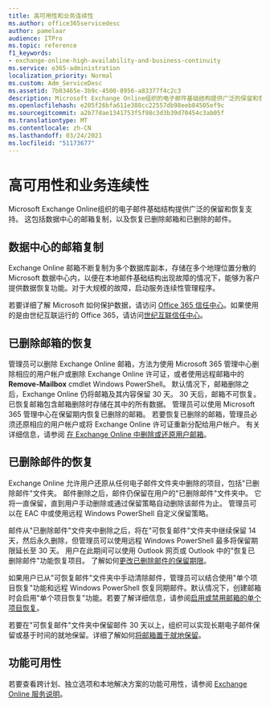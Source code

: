 ```yaml
---
title: 高可用性和业务连续性
ms.author: office365servicedesc
author: pamelaar
audience: ITPro
ms.topic: reference
f1_keywords:
- exchange-online-high-availability-and-business-continuity
ms.service: o365-administration
localization_priority: Normal
ms.custom: Adm_ServiceDesc
ms.assetid: 7b03465e-3b9c-4500-8956-a83377f4c2c3
description: Microsoft Exchange Online组织的电子邮件基础结构提供广泛的保留和恢复支持。 这包括数据中心的邮箱复制，以及恢复已删除邮箱和已删除的邮件。
ms.openlocfilehash: e205f26bfa611e388cc22557db98eeb84505ef9c
ms.sourcegitcommit: a2b77dae1341753f5f98c3d3b39d70454c3ab05f
ms.translationtype: MT
ms.contentlocale: zh-CN
ms.lasthandoff: 03/24/2021
ms.locfileid: "51173677"
---
```

# <a name="high-availability-and-business-continuity"></a>高可用性和业务连续性

Microsoft Exchange Online组织的电子邮件基础结构提供广泛的保留和恢复支持。 这包括数据中心的邮箱复制，以及恢复已删除邮箱和已删除的邮件。
  
## <a name="mailbox-replication-at-data-centers"></a>数据中心的邮箱复制

Exchange Online 邮箱不断复制为多个数据库副本，存储在多个地理位置分散的 Microsoft 数据中心内，以便在本地邮件基础结构出现故障的情况下，能够为客户提供数据恢复功能。对于大规模的故障，启动服务连续性管理程序。
  
若要详细了解 Microsoft 如何保护数据，请访问 [Office 365 信任中心](https://go.microsoft.com/fwlink/p/?LinkId=299135)。如果使用的是由世纪互联运行的 Office 365，请访问[世纪互联信任中心](https://www.21vbluecloud.com/office365/trustcenter/onlineservices.mdl)。
  
## <a name="deleted-mailbox-recovery"></a>已删除邮箱的恢复

管理员可以删除 Exchange Online 邮箱，方法为使用 Microsoft 365 管理中心删除相应的用户帐户或删除 Exchange Online 许可证，或者使用远程邮箱中的 **Remove-Mailbox** cmdlet Windows PowerShell。 默认情况下，邮箱删除之后，Exchange Online 仍将邮箱及其内容保留 30 天。 30 天后，邮箱不可恢复。 已恢复邮箱包含邮箱删除时存储在其中的所有数据。 管理员可以使用 Microsoft 365 管理中心在保留期内恢复已删除的邮箱。 若要恢复已删除的邮箱，管理员必须还原相应的用户帐户或将 Exchange Online 许可证重新分配给用户帐户。 有关详细信息，请参阅 [在 Exchange Online 中删除或还原用户邮箱](/exchange/recipients-in-exchange-online/delete-or-restore-mailboxes)。
  
## <a name="deleted-item-recovery"></a>已删除邮件的恢复

Exchange Online 允许用户还原从任何电子邮件文件夹中删除的项目，包括"已删除邮件"文件夹。 邮件删除之后，邮件仍保留在用户的"已删除邮件"文件夹中。 它将一直保留，直到用户手动删除或通过保留策略自动删除该邮件为止。 管理员可以在 EAC 中或使用远程 Windows PowerShell 自定义保留策略。
  
邮件从"已删除邮件"文件夹中删除之后，将在"可恢复邮件"文件夹中继续保留 14 天，然后永久删除，但管理员可以使用远程 Windows PowerShell 最多将保留期限延长至 30 天。 用户在此期间可以使用 Outlook 网页或 Outlook 中的"恢复已删除邮件"功能恢复项目。 了解如何[更改已删除邮件的保留期限](/exchange/recipients-in-exchange-online/manage-user-mailboxes/change-deleted-item-retention)。
  
如果用户已从"可恢复邮件"文件夹中手动清除邮件，管理员可以结合使用"单个项目恢复"功能和远程 Windows PowerShell 恢复同期邮件。默认情况下，创建邮箱时会启用"单个项目恢复"功能。若要了解详细信息，请参阅[启用或禁用邮箱的单个项目恢复](/exchange/recipients-in-exchange-online/manage-user-mailboxes/enable-or-disable-single-item-recovery)。
  
若要在"可恢复邮件"文件夹中保留邮件 30 天以上，组织可以实现长期电子邮件保留或基于时间的就地保留。详细了解如何[将邮箱置于就地保留](/exchange/security-and-compliance/in-place-and-litigation-holds)。
  
## <a name="feature-availability"></a>功能可用性

若要查看跨计划、独立选项和本地解决方案的功能可用性，请参阅 [Exchange Online 服务说明](exchange-online-service-description.md)。
